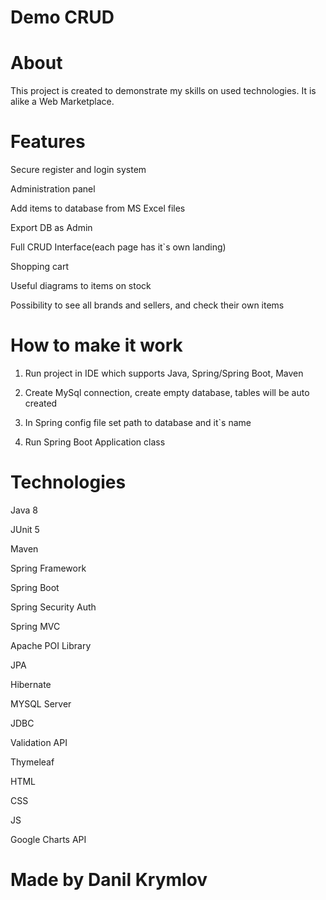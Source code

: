 # Demo CRUD
# About
This project is created to demonstrate my skills on used technologies. It is alike a Web Marketplace.
# Features

Secure register and login system

Administration panel

Add items to database from MS Excel files

Export DB as Admin

Full CRUD Interface(each page has it`s own landing)

Shopping cart

Useful diagrams to items on stock

Possibility to see all brands and sellers, and check their own items

# How to make it work
1) Run project in IDE which supports Java, Spring/Spring Boot, Maven

2) Create MySql connection, create empty database, tables will be auto created

3) In Spring config file set path to database and it`s name

4) Run Spring Boot Application class

# Technologies
Java 8

JUnit 5

Maven

Spring Framework

Spring Boot

Spring Security Auth

Spring MVC

Apache POI Library

JPA

Hibernate

MYSQL Server

JDBC

Validation API

Thymeleaf

HTML

CSS

JS

Google Charts API

# Made by Danil Krymlov
